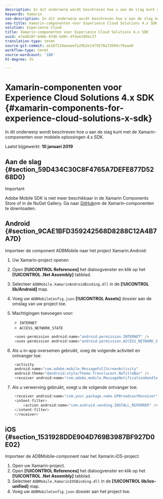 ```yaml
---
description: In dit onderwerp wordt beschreven hoe u aan de slag kunt met de Xamarin-componenten voor mobiele oplossingen 4.x SDK.
keywords: Xamarin
seo-description: In dit onderwerp wordt beschreven hoe u aan de slag kunt met de Xamarin-componenten voor mobiele oplossingen 4.x SDK.
seo-title: Xamarin-componenten voor Experience Cloud Solutions 4.x SDK
solution: Experience Cloud
title: Xamarin-componenten voor Experience Cloud Solutions 4.x SDK
uuid: e7a48107-bd0e-47d6-b49c-dfdae189ac37
translation-type: tm+mt
source-git-commit: ae16f224eeaeefa29b2e1479270a72694c79aaa0
workflow-type: tm+mt
source-wordcount: '188'
ht-degree: 3%

---
```



# Xamarin-componenten voor Experience Cloud Solutions 4.x SDK {#xamarin-components-for-experience-cloud-solutions-x-sdk}

In dit onderwerp wordt beschreven hoe u aan de slag kunt met de Xamarin-componenten voor mobiele oplossingen 4.x SDK.

Laatst bijgewerkt: **10 januari 2019**

## Aan de slag {#section_59D434C30C8F4765A7DEFE877D5268D0}

>[!IMPORTANT]
>
>Adobe Mobile SDK is niet meer beschikbaar in de Xamarin Components Store of in de NuGet Gallery. Ga naar [GitHub](https://github.com/Adobe-Marketing-Cloud/mobile-services)om de Xamarin-componenten te downloaden.

## Android {#section_9CAE1BFD359242568D8288C12A4B7A7D}

Importeer de component ADBMobile naar het project Xamarin.Android:

1. Uw Xamarin-project openen
1. Open **[!UICONTROL References]** het dialoogvenster en klik op het **[!UICONTROL .Net Assembly]** tabblad.
1. Selecteer `ADBMobile.XamarinAndroidBinding.dll` in de **[!UICONTROL lib/Android]** map.
1. Voeg uw `ADBMobileConfig.json` **[!UICONTROL Assets]** dossier aan de omslag van uw project toe.
1. Machtigingen toevoegen voor:

   * `INTERNET`
   * `ACCESS_NETWORK_STATE`

   ```java
    <uses-permission android:name="android.permission.INTERNET" />
    <uses-permission android:name="android.permission.ACCESS_NETWORK_STATE" />
   ```

1. Als u in-app overseinen gebruikt, voeg de volgende activiteit en ontvanger toe:

   ```java
    <activity 
    android:name="com.adobe.mobile.MessageFullScreenActivity" 
    android:theme="@android:style/Theme.Translucent.NoTitleBar" />
    <receiver android:name="com.adobe.mobile.MessageNotificationHandler" />
   ```

1. Als u verwerving gebruikt, voegt u de volgende ontvanger toe:

   ```java
    <receiver android:name="com.your.package.name.GPBroadcastReceiver" android:exported="true">
    <intent-filter>
        <action android:name="com.android.vending.INSTALL_REFERRER" />
    </intent-filter>
    </receiver>
   ```

## iOS {#section_1531928DDE904D769B3987BF927D0E02}

Importeer de ADBMobile-component naar het Xamarin.iOS-project:

1. Open uw Xamarin-project.
1. Open **[!UICONTROL References]** het dialoogvenster en klik op het **[!UICONTROL .Net Assembly]** tabblad.
1. Selecteer `ADBMobile.XamarinIOSBinding.dll` in de **[!UICONTROL lib/ios-unified]** map.
1. Voeg uw `ADBMobileConfig.json` dossier aan het project toe.
